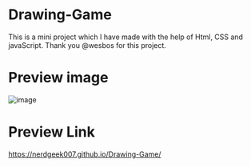 # Drawing-Game
This is a mini project which I have made with the help of Html, CSS and javaScript. Thank you @wesbos for this project.

# Preview image
![image](https://user-images.githubusercontent.com/99962530/212294054-25bc191e-6e20-4c38-8a4d-60af8f41ccdf.png)

# Preview Link
https://nerdgeek007.github.io/Drawing-Game/
